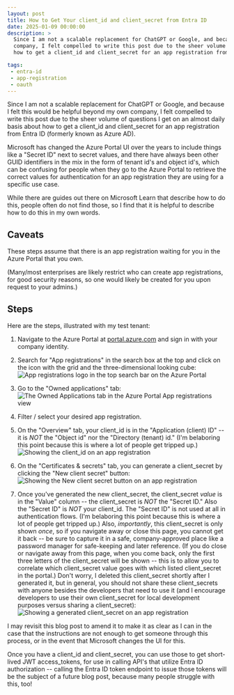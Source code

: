 ```yaml
---
layout: post
title: How to Get Your client_id and client_secret from Entra ID
date: 2025-01-09 00:00:00
description: >
  Since I am not a scalable replacement for ChatGPT or Google, and because I felt this would be helpful beyond my own
  company, I felt compelled to write this post due to the sheer volume of questions I get on an almost daily basis about
  how to get a client_id and client_secret for an app registration from Entra ID (formerly known as Azure AD).

tags:
 - entra-id
 - app-registration
 - oauth
---
```


Since I am not a scalable replacement for ChatGPT or Google, and because I felt this would be helpful beyond my own
company, I felt compelled to write this post due to the sheer volume of questions I get on an almost daily basis about
how to get a client_id and client_secret for an app registration from Entra ID (formerly known as Azure AD).

Microsoft has changed the Azure Portal UI over the years to include things like a "Secret ID" next to secret values, and
there have always been other GUID identifiers in the mix in the form of tenant id's and object id's, which can be
confusing for people when they go to the Azure Portal to retrieve the correct values for authentication for an app
registration they are using for a specific use case.

While there are guides out there on Microsoft Learn that describe how to do this, people often do not find those, so I
find that it is helpful to describe how to do this in my own words.

## Caveats

These steps assume that there is an app registration waiting for you in the Azure Portal that you own.

(Many/most enterprises are likely restrict who can create app registrations, for good security reasons, so one would
likely be created for you upon request to your admins.)

## Steps

Here are the steps, illustrated with my test tenant:

1. Navigate to the Azure Portal at [portal.azure.com](portal.azure.com) and sign in with your company identity.
2. Search for "App registrations" in the search box at the top and click on the icon with the grid and the
   three-dimensional looking cube:
  ![App registrations logo in the top search bar on the Azure Portal](/assets/images/app_registrations_search_bar.png)

3. Go to the "Owned applications" tab:
  ![The Owned Applications tab in the Azure Portal App registrations view](/assets/images/OwnedApplicationsAzurePortal.png)

4. Filter / select your desired app registration.
5. On the "Overview" tab, your client_id is in the "Application (client) ID" -- it is _NOT_ the "Object id" nor the
   "Directory (tenant) id." (I'm belaboring this point because this is where a lot of people get tripped up.)
  ![Showing the client_id on an app registration](/assets/images/client_id.png)

6. On the "Certificates & secrets" tab, you can generate a client_secret by clicking the "New client secret" button:
  ![Showing the New client secret button on an app registration](/assets/images/new-client-secret.png)

7. Once you've generated the new client_secret, the client_secret _value_ is in the "Value" column -- the client_secret
  is _NOT_ the "Secret ID." Also the "Secret ID" is _NOT_ your client_id. The "Secret ID" is not used at all in
  authentication flows. (I'm belaboring this point because this is where a lot of people get tripped up.)
  Also, _importantly_, this client_secret is only shown _once_, so if you navigate away or close this page, you cannot
  get it back -- be sure to capture it in a safe, company-approved place like a password manager for safe-keeping and
  later reference. (If you do close or navigate away from this page, when you come back, only the first three letters of
  the client_secret will be shown -- this is to allow you to correlate which client_secret value goes with which listed
  client_secret in the portal.) Don't worry, I deleted this client_secret shortly after I generated it, but in general,
  you should not share these client_secrets with anyone besides the developers that need to use it (and I encourage
  developers to use their own client_secret for local development purposes versus sharing a client_secret):
  ![Showing a generated client_secret on an app registration](/assets/images/client_secret.png)

I may revisit this blog post to amend it to make it as clear as I can in the case that the instructions are not enough
to get someone through this process, or in the event that Microsoft changes the UI for this.

Once you have a client_id and client_secret, you can use those to get short-lived JWT access_tokens, for use in calling
API's that utilize Entra ID authorization -- calling the Entra ID token endpoint to issue those tokens will be the
subject of a future blog post, because many people struggle with this, too!
